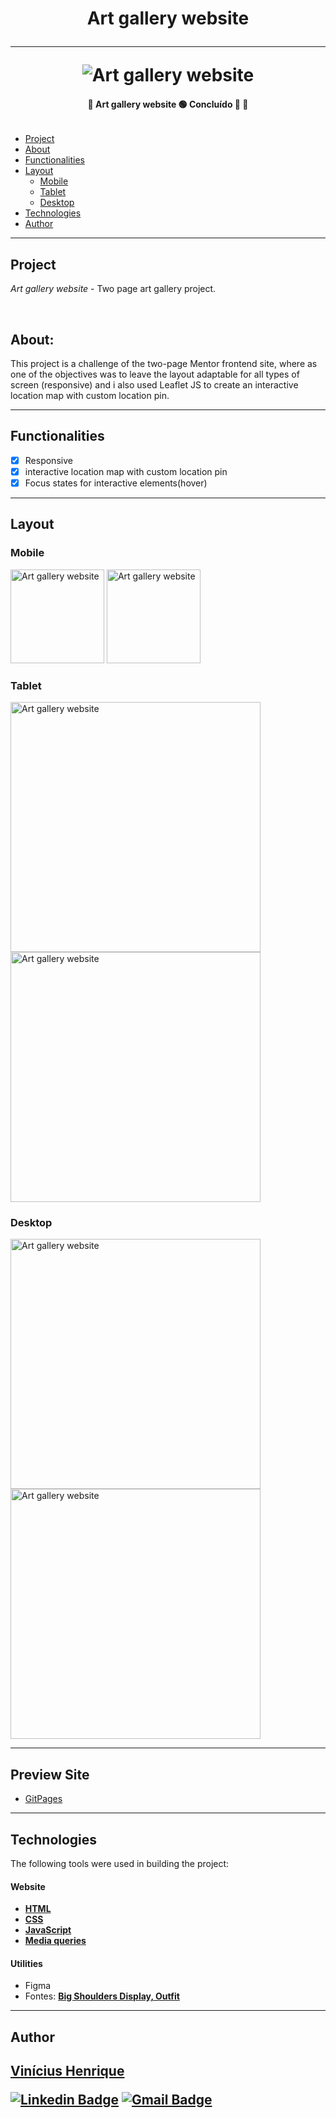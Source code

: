 </p>
<h1 align="center"> 
    Art gallery website <br> 
    <hr>
    <img alt="Art gallery website" title="" src="readme/art.jpg"/>
</h1>

<h4 align="center"> 
	🚧 Art gallery website 🟢 Concluído 🚀 🚧
</h4>

<img alt="" title="" src="readme/nivel.svg"/>

<!-- <p align="center">
 <a href="#-Projeto">Sobre</a> •
 <a href="#-funcionalidades">Funcionalidades</a> •
 <a href="#-descricao">Descrição</a> •
 <a href="#-layout">Layout</a> •
 <a href="#-tecnologias">Tecnologias</a> •
 <a href="#-autor">Autor</a>
</p> -->

- [Project](#project)
- [About](#about)
- [Functionalities](#functionalities)
- [Layout](#layout)
  - [Mobile](#mobile)
  - [Tablet](#tablet)
  - [Desktop](#desktop)
- [Technologies](#technologies)
- [Author](#author)

---

## **Project**

_Art gallery website_ - Two page art gallery project.

&nbsp;

## **About:**

This project is a challenge of the two-page Mentor frontend site, where as one of the objectives was to leave the layout adaptable for all types of screen (responsive) and i also used Leaflet JS to create an interactive location map with custom location pin.

---

## **Functionalities**

- [x] Responsive
- [x] interactive location map with custom location pin
- [x] Focus states for interactive elements(hover)

---

## **Layout**

### Mobile

<p align="left">

  <img alt="Art gallery website" title="#art-gallery-website" src="readme/index-mobile.png" width="150px">
    <img alt="Art gallery website" title="#art-gallery-website" src="readme/location-mobile.png" width="150px">

</p>

### Tablet

<p align="left">
   <img alt="Art gallery website" title="#art-gallery-website" src="readme/index-tablet.png" width="400px">
     <img alt="Art gallery website" title="#art-gallery-website" src="readme/location-tablet.png" width="400px">

</p>

### Desktop

<p align="left">
  <img alt="Art gallery website" title="#art-gallery-website" src="readme/index-desktop.png" width="400px">
    <img alt="Art gallery website" title="#art-gallery-website" src="readme/location-desktop.png" width="400px">

</p>

---

## **Preview Site**

- [GitPages](https://viniciusshenri96.github.io/art-gallery-website/)

---

## **Technologies**

The following tools were used in building the project:

#### **Website**

- **[HTML](https://developer.mozilla.org/pt-BR/docs/Web/HTML)**
- **[CSS](https://developer.mozilla.org/pt-BR/docs/Web/CSS)**
- **[JavaScript](https://developer.mozilla.org/pt-BR/docs/Web/JavaScript)**
- **[Media queries](https://developer.mozilla.org/pt-BR/docs/Web/JavaScript)**

#### [](https://github.com/tgmarinho/Ecoleta#utilit%C3%A1rios)**Utilities**

- Figma
- Fontes: **[Big Shoulders Display, Outfit]()**

---

## **Author**

<a href="https://www.frontendmentor.io/profile/viniciusshenri96">
  <!-- <img style="border-radius: 50%;" src="./assets/img/avatar.jpg" width="100px;" alt=""/> -->
 <sub><h2 style="font-style: normal; color:">Vinícius Henrique</></sub>
 <br /> 
 </a>

<!-- [![Twitter Badge](https://img.shields.io/badge/-@tgmarinho-1ca0f1?style=flat-square&labelColor=1ca0f1&logo=twitter&logoColor=white&link=https://twitter.com/tgmarinho)](https://twitter.com/tgmarinho)  -->

[![Linkedin Badge](https://img.shields.io/badge/-Vinícius-blue?style=flat-square&logo=Linkedin&logoColor=white&link=https://https://www.linkedin.com/in/vinícius-henrique-7a2533229/)](https://www.linkedin.com/in/vinícius-henrique-7a2533229/)
[![Gmail Badge](https://img.shields.io/badge/-viniciush2015@gmail.com-c14438?style=flat-square&logo=Gmail&logoColor=white&link=mailto:viniciush2015@gmail.com)](mailto:viniciush2015@gmail.com)

<!-- ## 📝 Licença

Este projeto esta sobe a licença [MIT](./LICENSE).

Feito com ❤️ por Thiago Marinho 👋🏽 [Entre em contato!](https://www.linkedin.com/in/tgmarinho/)

---

## Versões do README

[Português 🇧🇷](./README.md) | [Inglês sem emojis 🇺🇸](./README-en.md) | [Portugues sem logo 🇧🇷](./README-sem-logo.md) -->
